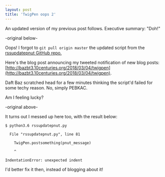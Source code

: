 ```yaml
---
layout: post
title: 'TwigPen oops 2'
---
```


An updated version of my previous post follows.  Executive summary: "Doh!"

-original below-

Oops! I forgot to `git pull origin master` the updated script from the [rssupdatepnut GitHub repo.](https://github.com/bazbt3/rssupdatepnut)

Here's the blog post announcing my tweeted notification of new blog posts: [http://bazbt3.10centuries.org/2018/03/04/twigpen](http://bazbt3.10centuries.org/2018/03/04/twigpen).

Daft Baz scratched head for a few minutes thinking the script'd failed for some techy reason.  No, simply PEBKAC.

Am I feeling lucky?

-original above-

It turns out I messed up here too, with the result below:

`$ python3.6 rssupdatepnut.py`

`  File "rssupdatepnut.py", line 81`

`    TwigPen.postsomething(pnut_message)`

`    ^`

`IndentationError: unexpected indent`

I'd better fix it then, instead of blogging about it!
